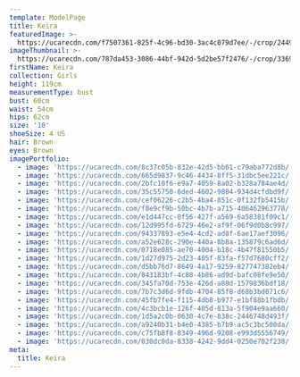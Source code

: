 ```yaml
---
template: ModelPage
title: Keira
featuredImage: >-
  https://ucarecdn.com/f7507361-825f-4c96-bd30-3ac4c079d7ee/-/crop/2449x1129/0,0/-/preview/
imageThumbnail: >-
  https://ucarecdn.com/787da453-3086-44bf-942d-5d2be57f2476/-/crop/3369x5075/0,0/-/preview/
firstName: Keira
collection: Girls
height: 119cm
measurementType: bust
bust: 60cm
waist: 54cm
hips: 62cm
size: '10'
shoeSize: 4 US
hair: Brown
eyes: Brown
imagePortfolio:
  - image: 'https://ucarecdn.com/8c37c05b-832e-42d5-bb61-c79aba772d8b/'
  - image: 'https://ucarecdn.com/665d9837-9c46-4434-8ff5-31dbc5ee221c/'
  - image: 'https://ucarecdn.com/2bfc10f6-e9a7-4059-8a02-b328a784ae4d/'
  - image: 'https://ucarecdn.com/35c55750-6ded-4602-9804-934d4cfdbd9f/'
  - image: 'https://ucarecdn.com/cef06226-c2b5-4ba4-851c-0f132fb5415b/'
  - image: 'https://ucarecdn.com/f8e9cf9b-50bc-4b7b-a715-406462963778/'
  - image: 'https://ucarecdn.com/e1d447cc-0f56-427f-a569-6a58381f09c1/'
  - image: 'https://ucarecdn.com/12d995fd-6729-46e2-af9f-06f9d0b8c997/'
  - image: 'https://ucarecdn.com/94337893-e5e4-4cd2-ad8f-6ae17aef3096/'
  - image: 'https://ucarecdn.com/a52e628c-290e-440a-8b8a-135879c6ad6d/'
  - image: 'https://ucarecdn.com/0718e085-ae70-4004-b18c-4b47f81550b5/'
  - image: 'https://ucarecdn.com/1d27d975-2d23-405f-83fa-f57d7680cff2/'
  - image: 'https://ucarecdn.com/d5bb76d7-8649-4a17-9259-827747382eb4/'
  - image: 'https://ucarecdn.com/843183bf-4c80-4b86-ad9d-bafc08fe9e50/'
  - image: 'https://ucarecdn.com/345fa70d-753e-426d-a80d-1579836bdf18/'
  - image: 'https://ucarecdn.com/7b7c3d6d-9fdb-4704-85f8-d68b3bd071c6/'
  - image: 'https://ucarecdn.com/45fb7fe4-f115-4db8-b977-e1bf88b1fbdb/'
  - image: 'https://ucarecdn.com/4c3bcb1e-126f-405d-813a-5f904e9aa660/'
  - image: 'https://ucarecdn.com/1d5a2c0b-0630-4c7e-838c-2446748d493f/'
  - image: 'https://ucarecdn.com/a9240b31-b4e0-4385-b7b9-ac5c3bc500da/'
  - image: 'https://ucarecdn.com/c75fb8f8-8349-496d-9208-e993d5556749/'
  - image: 'https://ucarecdn.com/030dc0da-8338-4242-9dd4-0250e702f238/'
meta:
  title: Keira
---
```



